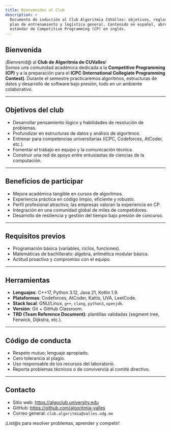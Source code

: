 ```yaml
---
title: Bienvenidos al Club
description: >
  Documento de inducción al Club Algoritmia CUValles: objetivos, reglas ICPC,
  plan de entrenamiento y logística general. Contenido en español, abreviaturas
  estándar de Competitive Programming (CP) en inglés.
---
```


## Bienvenida

¡Bienvenid@ al **Club de Algoritmia de CUValles**!  
Somos una comunidad académica dedicada a la **Competitive Programming (CP)**
y a la preparación para el **ICPC (International Collegiate Programming
Contest)**. Durante el semestre practicaremos algoritmos, estructuras de
datos y desarrollo de software bajo presión, todo en un ambiente
colaborativo.

---

## Objetivos del club

- Desarrollar pensamiento lógico y habilidades de resolución de problemas.  
- Profundizar en estructuras de datos y análisis de algoritmos.  
- Entrenar para competencias universitarias (ICPC, Codeforces, AtCoder, etc.).  
- Fomentar el trabajo en equipo y la comunicación técnica.  
- Construir una red de apoyo entre entusiastas de ciencias de la computación.

---

## Beneficios de participar

- Mejora académica tangible en cursos de algoritmos.  
- Experiencia práctica en código limpio, eficiente y robusto.  
- Perfil profesional atractivo; las empresas valoran la experiencia en CP.  
- Integración en una comunidad global de miles de competidores.  
- Desarrollo de resiliencia y gestión del tiempo bajo presión de concurso.

---

## Requisitos previos

- Programación básica (variables, ciclos, funciones).  
- Matemáticas de bachillerato: álgebra, aritmética modular básica.  
- Actitud proactiva y compromiso con el equipo.

---

## Herramientas

- **Lenguajes**: C++17, Python 3.12, Java 21, Kotlin 1.9.  
- **Plataformas**: Codeforces, AtCoder, Kattis, UVA, LeetCode.  
- **Stack local**: GNU/Linux, `g++`, `clang`, `python3`, `openjdk`.  
- **Versión**: Git + GitHub Classroom.  
- **TRD (Team Reference Document)**: plantillas validadas (segment tree,
  Fenwick, Dijkstra, etc.).

---

## Código de conducta

- Respeto mutuo; lenguaje apropiado.  
- Cero tolerancia al plagio.  
- Uso responsable de los recursos del laboratorio.  
- Reporta problemas técnicos o de convivencia al comité directivo.

---

## Contacto

- Sitio web: <https://algoclub.university.edu>  
- GitHub: <https://github.com/algoritmia-valles>  
- Correo general: `club.algoritmia@valles.udg.mx`

¡List@s para resolver problemas, aprender y competir!